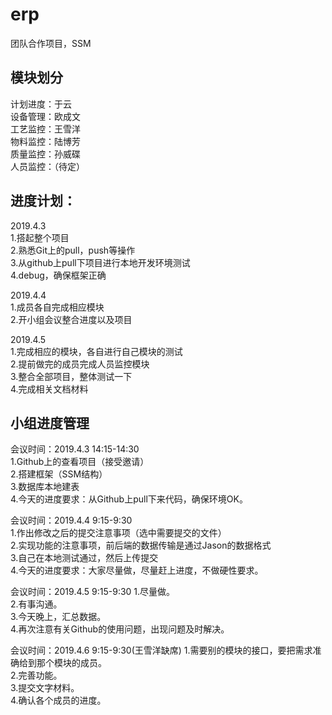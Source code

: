 # erp
团队合作项目，SSM<br>

模块划分
---------------------------------------
计划进度：于云<br>
设备管理：欧成文<br>
工艺监控：王雪洋<br>
物料监控：陆博芳<br>
质量监控：孙威碟<br>
人员监控：（待定）<br>

进度计划：
---------------------------------------
2019.4.3<br>
1.搭起整个项目<br>
2.熟悉Git上的pull，push等操作<br>
3.从github上pull下项目进行本地开发环境测试<br>
4.debug，确保框架正确<br>

2019.4.4<br>
1.成员各自完成相应模块<br>
2.开小组会议整合进度以及项目<br>

2019.4.5<br>
1.完成相应的模块，各自进行自己模块的测试<br>
2.提前做完的成员完成人员监控模块<br>
3.整合全部项目，整体测试一下<br>
4.完成相关文档材料<br>


小组进度管理
---------------------------------------
会议时间：2019.4.3 14:15-14:30<br>
1.Github上的查看项目（接受邀请）<br>
2.搭建框架（SSM结构）<br>
3.数据库本地建表<br>
4.今天的进度要求：从Github上pull下来代码，确保环境OK。<br>

会议时间：2019.4.4 9:15-9:30<br>
1.作出修改之后的提交注意事项（选中需要提交的文件）<br>
2.实现功能的注意事项，前后端的数据传输是通过Jason的数据格式<br>
3.自己在本地测试通过，然后上传提交<br>
4.今天的进度要求：大家尽量做，尽量赶上进度，不做硬性要求。<br>

会议时间：2019.4.5 9:15-9:30
1.尽量做。<br>
2.有事沟通。<br>
3.今天晚上，汇总数据。<br>
4.再次注意有关Github的使用问题，出现问题及时解决。<br>

会议时间：2019.4.6 9:15-9:30(王雪洋缺席)
1.需要别的模块的接口，要把需求准确给到那个模块的成员。<br>
2.完善功能。<br>
3.提交文字材料。<br>
4.确认各个成员的进度。<br>
